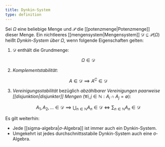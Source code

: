 ```yaml
---
title: Dynkin-System
type: definition
---
```


Sei $\Omega$ eine beliebige Menge und $\mathcal{P}$  die [[potenzmenge|Potenzmenge]] dieser Menge.
Ein nichtleeres [[mengensystem|Mengensystem]] $\mathcal{D} \subseteq \mathcal{P}(\Omega)$ heißt *Dynkin-System über $\Omega$*, wenn folgende Eigenschaften gelten:
1. $\mathcal{D}$ enthält die Grundmenge: 
   
   $$
   \Omega \in \mathcal{D}
   $$
   
2. *Komplementstabilität*:
   
   $$
   A \in \mathcal{D} \implies A^C \in \mathcal{D}
  $$
  
3. *Vereinigungsstabilität* bezüglich *abzählbarer Vereinigungen* *paarweise [[disjunktion|disjunkter]] Mengen* ($\forall i, j \in \mathbb{N}: A_i \cap A_j = \emptyset$):
   
   $$
   A_1, A_2, \dots \in \mathcal{D} \implies \bigcup_{n \in \mathbb{N}} A_n \in \mathcal{D} \iff \sum_{n \in \mathbb{N}} A_n \in \mathcal{D}
   $$

Es gilt weiterhin:
- Jede [[sigma-algebra|$\sigma$-Algebra]] ist immer auch ein Dynkin-System. 
- Umgekehrt ist jedes durchschnittsstabile Dynkin-System auch eine σ-Algebra.